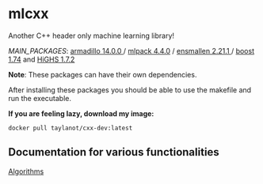 # mlcxx
Another C++ header only machine learning library! 

*MAIN_PACKAGES*: 
[armadillo 14.0.0 ](https://arma.sourceforge.net/docs.html) / [mlpack 4.4.0](https://github.com/shivamshivanshu/mlpack/tree/master) / [ensmallen 2.21.1 ](https://github.com/mlpack/ensmallen) / [boost 1.74](https://www.boost.org/) and [HiGHS 1.7.2](https://github.com/ERGO-Code/HiGHS)

**Note**: These packages can have their own dependencies.

After installing these packages you should be able to use the makefile and run the executable.

**If you are feeling lazy, download my image:** 
```
docker pull taylanot/cxx-dev:latest
```

## Documentation for various functionalities
[Algorithms](docs/algo.md)
